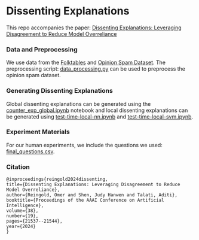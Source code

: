 # Dissenting Explanations

This repo accompanies the paper: 
[Dissenting Explanations: Leveraging Disagreement to Reduce Model Overreliance](https://arxiv.org/abs/2307.07636)

### Data and Preprocessing
We use data from the [Folktables](https://github.com/socialfoundations/folktables) and 
[Opinion Spam Dataset](https://myleott.com/op-spam.html). 
The preprocessing script: [data_processing.py](data_processing.py)  can be used to preprocess 
the opinion spam dataset.

### Generating Dissenting Explanations
Global dissenting explanations can be generated using the [counter_exp_global.ipynb](counter_exp_global.ipynb) notebook 
and local dissenting explanations can be generated using [test-time-local-nn.ipynb](test-time-local-nn.ipynb)
and [test-time-local-svm.ipynb](test-time-local-svm.ipynb). 

### Experiment Materials
For our human experiments, we include the questions we used: 
[final_questions.csv](final_questions.csv). 

### Citation
```
@inproceedings{reingold2024dissenting,
title={Dissenting Explanations: Leveraging Disagreement to Reduce Model Overreliance},
author={Reingold, Omer and Shen, Judy Hanwen and Talati, Aditi},
booktitle={Proceedings of the AAAI Conference on Artificial Intelligence},
volume={38},
number={19},
pages={21537--21544},
year={2024}
}
```
